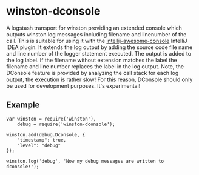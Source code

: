# winston-dconsole

A logstash transport for winston providing an extended console which outputs winston log messages including filename and 
 linenumber of the call. This is suitable for using it with the 
 [intellij-awesome-console](https://github.com/anthraxx/intellij-awesome-console) IntelliJ IDEA plugin. It extends the 
 log output by adding the source code file name and line number of the logger statement executed. The output is added 
 to the log label. If the filename without extension matches the label the filename and line number replaces the label 
 in the log output. Note, the DConsole feature is provided by analyzing the call stack for each log output, the 
 execution is rather slow! For this reason, DConsole should only be used for development purposes. It's experimental!
 
 
## Example

    var winston = require('winston'),
        debug = require('winston-dconsole');
    
    winston.add(debug.Dconsole, {
        "timestamp": true,
        "level": "debug"
    });
    
    winston.log('debug', 'Now my debug messages are written to dconsole!');